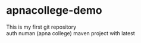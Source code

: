 # apnacollege-demo
This is my first git repository
<br>
auth numan (apna college)
maven project
with latest 
